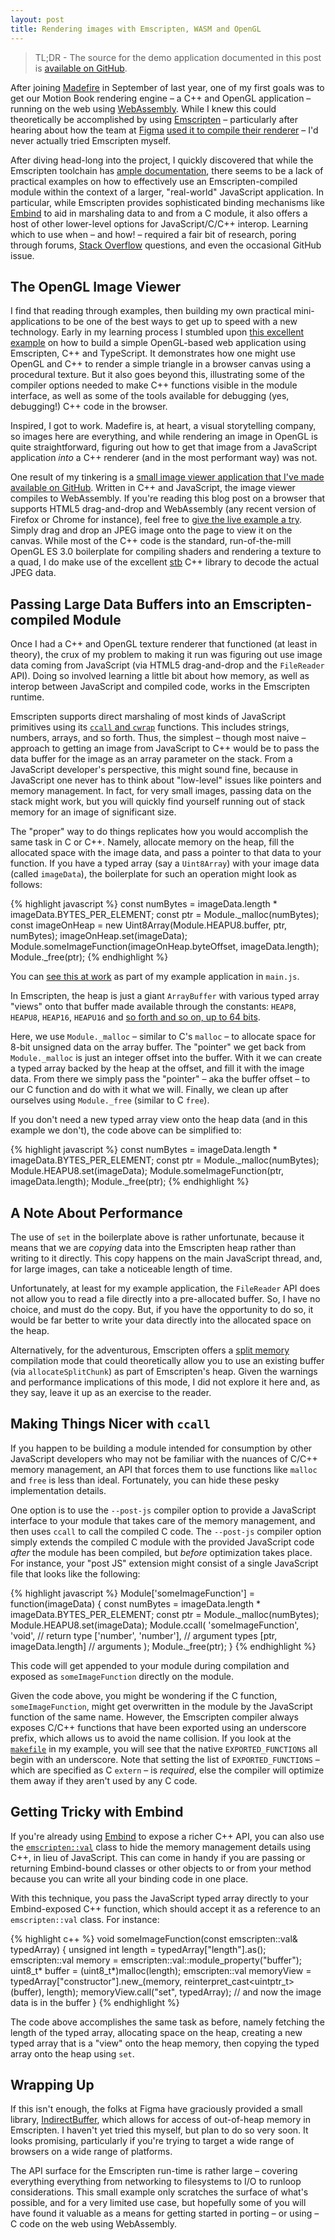 ```yaml
---
layout: post
title: Rendering images with Emscripten, WASM and OpenGL
---
```

> TL;DR - The source for the demo application documented in this post is [available on GitHub](https://github.com/svoisen/wasm-imageviewer/).

After joining [Madefire](http://www.madefire.com) in September of last year, one of my first goals was to get our Motion Book rendering engine – a C++ and OpenGL application – running on the web using [WebAssembly](http://webassembly.org/). While I knew this could theoretically be accomplished by using [Emscripten](https://kripken.github.io/emscripten-site) – particularly after hearing about how the team at [Figma](https://www.figma.com/) [used it to compile their renderer](https://blog.figma.com/building-a-professional-design-tool-on-the-web-6332ed4f1fcc) – I'd never actually tried Emscripten myself.

After diving head-long into the project, I quickly discovered that while the Emscripten toolchain has [ample documentation](https://kripken.github.io/emscripten-site/docs/getting_started/index.html), there seems to be a lack of practical examples on how to effectively use an Emscripten-compiled module within the context of a larger, "real-world" JavaScript application. In particular, while Emscripten provides sophisticated binding mechanisms like [Embind](https://kripken.github.io/emscripten-site/docs/porting/connecting_cpp_and_javascript/embind.html) to aid in marshaling data to and from a C module, it also offers a host of other lower-level options for JavaScript/C/C++ interop. Learning which to use when – and how! – required a fair bit of research, poring through forums, [Stack Overflow](https://stackoverflow.com/) questions, and even the occasional GitHub issue.

## The OpenGL Image Viewer
I find that reading through examples, then building my own practical mini-applications to be one of the best ways to get up to speed with a new technology. Early in my learning process I stumbled upon [this excellent example](http://blog.scottlogic.com/2014/03/12/native-code-emscripten-webgl-simmer-gently.html) on how to build a simple OpenGL-based web application using Emscripten, C++ and TypeScript. It demonstrates how one might use OpenGL and C++ to render a simple triangle in a browser canvas using a procedural texture. But it also goes beyond this, illustrating some of the compiler options needed to make C++ functions visible in the module interface, as well as some of the tools available for debugging (yes, debugging!) C++ code in the browser.

Inspired, I got to work. Madefire is, at heart, a visual storytelling company, so images here are everything, and while rendering an image in OpenGL is quite straightforward, figuring out how to get that image from a JavaScript application _into_ a C++ renderer (and in the most performant way) was not.

One result of my tinkering is a [small image viewer application that I've made available on GitHub](https://github.com/svoisen/wasm-imageviewer). Written in C++ and JavaScript, the image viewer compiles to WebAssembly. If you're reading this blog post on a browser that supports HTML5 drag-and-drop and WebAssembly (any recent version of Firefox or Chrome for instance), feel free to [give the live example a try](https://svoisen.github.io/wasm-imageviewer/). Simply drag and drop an JPEG image onto the page to view it on the canvas. While most of the C++ code is the standard, run-of-the-mill OpenGL ES 3.0 boilerplate for compiling shaders and rendering a texture to a quad, I do make use of the excellent [stb](https://github.com/nothings/stb) C++ library to decode the actual JPEG data.

## Passing Large Data Buffers into an Emscripten-compiled Module
Once I had a C++ and OpenGL texture renderer that functioned (at least in theory), the crux of my problem to making it run was figuring out use image data coming from JavaScript (via HTML5 drag-and-drop and the `FileReader` API). Doing so involved learning a little bit about how memory, as well as interop between JavaScript and compiled code, works in the Emscripten runtime.

Emscripten supports direct marshaling of most kinds of JavaScript primitives using its [`ccall` and `cwrap`](https://kripken.github.io/emscripten-site/docs/porting/connecting_cpp_and_javascript/Interacting-with-code.html#interacting-with-code-ccall-cwrap) functions. This includes strings, numbers, arrays, and so forth. Thus, the simplest – though most naive – approach to getting an image from JavaScript to C++ would be to pass the data buffer for the image as an array parameter on the stack. From a JavaScript developer's perspective, this might sound fine, because in JavaScript one never has to think about "low-level" issues like pointers and memory management. In fact, for very small images, passing data on the stack might work, but you will quickly find yourself running out of stack memory for an image of significant size.

The "proper" way to do things replicates how you would accomplish the same task in C or C++. Namely, allocate memory on the heap, fill the allocated space with the image data, and pass a pointer to that data to your function. If you have a typed array (say a `Uint8Array`) with your image data (called `imageData`), the boilerplate for such an operation might look as follows:

{% highlight javascript %}
const numBytes = imageData.length * imageData.BYTES_PER_ELEMENT;
const ptr = Module._malloc(numBytes);
const imageOnHeap = new Uint8Array(Module.HEAPU8.buffer, ptr, numBytes);
imageOnHeap.set(imageData);
Module.someImageFunction(imageOnHeap.byteOffset, imageData.length);
Module._free(ptr);
{% endhighlight %}

You can [see this at work](https://github.com/svoisen/wasm-imageviewer/blob/master/main.js#L65) as part of my example application in `main.js`.

In Emscripten, the heap is just a giant `ArrayBuffer` with various typed array "views" onto that buffer made available through the constants: `HEAP8`, `HEAPU8`, `HEAP16`, `HEAPU16` and [so forth and so on, up to 64 bits](https://kripken.github.io/emscripten-site/docs/api_reference/preamble.js.html#type-accessors-for-the-memory-model).

Here, we use `Module._malloc` – similar to C's `malloc` – to allocate space for 8-bit unsigned data on the array buffer. The "pointer" we get back from `Module._malloc` is just an integer offset into the buffer. With it we can create a typed array backed by the heap at the offset, and fill it with the image data. From there we simply pass the "pointer" – aka the buffer offset – to our C function and do with it what we will. Finally, we clean up after ourselves using `Module._free` (similar to C `free`).

If you don't need a new typed array view onto the heap data (and in this example we don't), the code above can be simplified to:

{% highlight javascript %}
const numBytes = imageData.length * imageData.BYTES_PER_ELEMENT;
const ptr = Module._malloc(numBytes);
Module.HEAPU8.set(imageData);
Module.someImageFunction(ptr, imageData.length);
Module._free(ptr);
{% endhighlight %}

## A Note About Performance
The use of `set` in the boilerplate above is rather unfortunate, because it means that we are _copying_ data into the Emscripten heap rather than writing to it directly. This copy happens on the main JavaScript thread, and, for large images, can take a noticeable length of time.

Unfortunately, at least for my example application, the `FileReader` API does not allow you to read a file directly into a pre-allocated buffer. So, I have no choice, and must do the copy. But, if you have the opportunity to do so, it would be far better to write your data directly into the allocated space on the heap.

Alternatively, for the adventurous, Emscripten offers a [split memory](https://github.com/kripken/emscripten/wiki/Split-Memory) compilation mode that could theoretically allow you to use an existing buffer (via `allocateSplitChunk`) as part of Emscripten's heap. Given the warnings and performance implications of this mode, I did not explore it here and, as they say, leave it up as an exercise to the reader.

## Making Things Nicer with `ccall`
If you happen to be building a module intended for consumption by other JavaScript developers who may not be familiar with the nuances of C/C++ memory management, an API that forces them to use functions like `malloc` and `free` is less than ideal. Fortunately, you can hide these pesky implementation details.

One option is to use the `--post-js` compiler option to provide a JavaScript interface to your module that takes care of the memory management, and then uses `ccall` to call the compiled C code. The `--post-js` compiler option simply extends the compiled C module with the provided JavaScript code _after_ the module has been compiled, but _before_ optimization takes place. For instance, your "post JS" extension might consist of a single JavaScript file that looks like the following:

{% highlight javascript %}
Module['someImageFunction'] = function(imageData) {
	const numBytes = imageData.length * imageData.BYTES_PER_ELEMENT;
	const ptr = Module._malloc(numBytes);
	Module.HEAPU8.set(imageData);
	Module.ccall(
		'someImageFunction',
		'void', // return type
		['number', 'number'], // argument types
		[ptr, imageData.length] // arguments
	);
	Module._free(ptr);
}
{% endhighlight %}

This code will get appended to your module during compilation and exposed as `someImageFunction` directly on the module.

Given the code above, you might be wondering if the C function, `someImageFunction`, might get overwritten in the module by the JavaScript function of the same name. However, the Emscripten compiler always exposes C/C++ functions that have been exported using an underscore prefix, which allows us to avoid the name collision. If you look at the [`makefile`](https://github.com/svoisen/wasm-imageviewer/blob/master/makefile) in my example, you will see that the native `EXPORTED_FUNCTIONS` all begin with an underscore. Note that setting the list of `EXPORTED_FUNCTIONS` – which are specified as C `extern` – is _required_, else the compiler will optimize them away if they aren't used by any C code.

## Getting Tricky with Embind
If you're already using [Embind](https://kripken.github.io/emscripten-site/docs/porting/connecting_cpp_and_javascript/embind.html#embind) to expose a richer C++ API, you can also use the [`emscripten::val`](https://kripken.github.io/emscripten-site/docs/porting/connecting_cpp_and_javascript/embind.html#using-val-to-transliterate-javascript-to-c) class to hide the memory management details using C++, in lieu of JavaScript. This can come in handy if you are passing or returning Embind-bound classes or other objects to or from your method because you can write all your binding code in one place.

With this technique, you pass the JavaScript typed array directly to your Embind-exposed C++ function, which should accept it as a reference to an `emscripten::val` class. For instance:

{% highlight c++ %}
void someImageFunction(const emscripten::val& typedArray) {
    unsigned int length = typedArray["length"].as<unsigned int>();
    emscripten::val memory = emscripten::val::module_property("buffer");
    uint8_t* buffer = (uint8_t*)malloc(length);
    emscripten::val memoryView = typedArray["constructor"].new_(memory, reinterpret_cast<uintptr_t>(buffer), length);
    memoryView.call<void>("set", typedArray);
    // and now the image data is in the buffer
}
{% endhighlight %}

The code above accomplishes the same task as before, namely fetching the length of the typed array, allocating space on the heap, creating a new typed array that is a "view" onto the heap memory, then copying the typed array onto the heap using `set`.

## Wrapping Up
If this isn't enough, the folks at Figma have graciously provided a small library, [IndirectBuffer](https://github.com/evanw/indirectbuffer), which allows for access of out-of-heap memory in Emscripten. I haven't yet tried this myself, but plan to do so very soon. It looks promising, particularly if you're trying to target a wide range of browsers on a wide range of platforms.

The API surface for the Emscripten run-time is rather large – covering everything everything from networking to filesystems to I/O to runloop considerations. This small example only scratches the surface of what's possible, and for a very limited use case, but hopefully some of you will have found it valuable as a means for getting started in porting – or using – C code on the web using WebAssembly.
